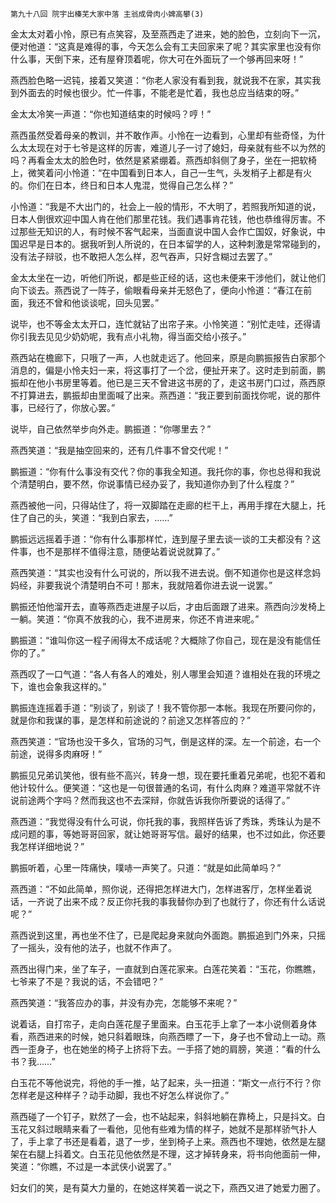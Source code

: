     第九十八回 院宇出榛芜大家中落 主翁成骨肉小婢高攀(3) 

   金太太对着小怜，原已有点笑容，及至燕西走了进来，她的脸色，立刻向下一沉，便对他道：“这真是难得的事，今天怎么会有工夫回家来了呢？其实家里也没有你什么事，天倒下来，还有屋脊顶着呢，你大可在外面玩了一个够再回来呀！”

   燕西脸色略一迟钝，接着又笑道：“你老人家没有看到我，就说我不在家，其实我到外面去的时候也很少。忙一件事，不能老是忙着，我也总应当结束的呀。”

   金太太冷笑一声道：“你也知道结束的时候吗？哼！”

   燕西虽然受着母亲的教训，并不敢作声。小怜在一边看到，心里却有些奇怪，为什么太太现在对于七爷是这样的厉害，难道儿子一讨了媳妇，母亲就有些不以为然的吗？再看金太太的脸色时，依然是紧紧绷着。燕西却斜侧了身子，坐在一把软椅上，微笑着问小怜道：“在中国看到日本人，自己一生气，头发梢子上都是有火的。你们在日本，终日和日本人鬼混，觉得自己怎么样？”

   小怜道：“我是不大出门的，社会上一般的情形，不大明了，若照我所知道的说，日本人倒很欢迎中国人肯在他们那里花钱。我们遇事肯花钱，他也恭维得厉害。不过那些无知识的人，有时候不客气起来，当面直说中国人会作亡国奴，好象说，中国迟早是日本的。据我听到人所说的，在日本留学的人，这种刺激是常常碰到的，没有法子辩驳，也不敢把人怎么样，忍气吞声，只好含糊过去罢了。”

   金太太坐在一边，听他们所说，都是些正经的话，这也未便来干涉他们，就让他们向下谈去。燕西说了一阵子，偷眼看母亲并无怒色了，便向小怜道：“春江在前面，我还不曾和他谈谈呢，回头见罢。”

   说毕，也不等金太太开口，连忙就钻了出帘子来。小怜笑道：“别忙走哇，还得请你引我去见见少奶奶呢，我有点小礼物，得当面交给小孩子。”

   燕西站在檐廊下，只哦了一声，人也就走远了。他回来，原是向鹏振报告白家那个消息的，偏是小怜夫妇一来，将这事打了一个岔，便扯开来了。这时走到前面，鹏振却在他小书房里等着。他已是三天不曾进这书房的了，走这书房门口过，燕西原不打算进去，鹏振却由里面喊了出来。燕西道：“我正要到前面找你呢，说的那件事，已经行了，你放心罢。”

   说毕，自己依然举步向外走。鹏振道：“你哪里去？”

   燕西笑道：“我是抽空回来的，还有几件事不曾交代呢！”

   鹏振道：“你有什么事没有交代？你的事我全知道。我托你的事，你也总得和我说个清楚明白，要不然，你说事情已经办妥了，我知道你办到了什么程度？”

   燕西被他一问，只得站住了，将一双脚踏在走廊的栏干上，再用手撑在大腿上，托住了自己的头，笑道：“我到白家去，……”

   鹏振远远摇着手道：“你有什么事那样忙，连到屋子里去谈一谈的工夫都没有？这件事，也不是那样不值得注意，随便站着说说就算了。”

   燕西笑道：“其实也没有什么可说的，所以我不进去说。倒不知道你也是这样念妈妈经，非要我说个清楚明白不可！那末，我就陪着你进去说一说罢。”

   鹏振还怕他溜开去，直等燕西走进屋子以后，才由后面跟了进来。燕西向沙发椅上一躺。笑道：“你真不放我的心，我不进房来，你还不肯进来呢。”

   鹏振道：“谁叫你这一程子闹得太不成话呢？大概除了你自己，现在是没有能信任你的了。”

   燕西叹了一口气道：“各人有各人的难处，别人哪里会知道？谁相处在我的环境之下，谁也会象我这样的。”

   鹏振连连摇着手道：“别谈了，别谈了！我不管你那一本帐。我现在所要问你的，就是你和我谋的事，是怎样和前途说的？前途又怎样答应的？”

   燕西笑道：“官场也没干多久，官场的习气，倒是这样的深。左一个前途，右一个前途，说得多肉麻呀！”

   鹏振见兄弟讥笑他，很有些不高兴，转身一想，现在要托重着兄弟呢，也犯不着和他计较什么。便笑道：“这也是一句很普通的名词，有什么肉麻？难道平常就不许说前途两个字吗？然而我这也不去深辩，你就告诉我你所要说的话得了。”

   燕西道：“我觉得没有什么可说，你托我的事，我照样告诉了秀珠，秀珠认为是不成问题的事，等她哥哥回家，就让她哥哥写信。最好的结果，也不过如此，你还要我怎样详细地说？”

   鹏振听着，心里一阵痛快，噗哧一声笑了。只道：“就是如此简单吗？”

   燕西道：“不如此简单，照你说，还得把怎样进大门，怎样进客厅，怎样坐着说话，一齐说了出来不成？反正你托我的事我替你办到了也就行了，你还有什么话说呢？”

   燕西说到这里，再也坐不住了，已是爬起身来就向外面跑。鹏振追到门外来，只摇了一摇头，没有他的法子，也就不作声了。

   燕西出得门来，坐了车子，一直就到白莲花家来。白莲花笑着：“玉花，你瞧瞧，七爷来了不是？我说的话，不会错吧？”

   燕西笑道：“我答应办的事，并没有办完，怎能够不来呢？”

   说着话，自打帘子，走向白莲花屋子里面来。白玉花手上拿了一本小说侧着身体看，燕西进来的时候，她只斜着眼珠，向燕西瞟了一下，身子也不曾动上一动。燕西一歪身子，也在她坐的椅子上挤将下去。一手搭了她的肩膀，笑道：“看的什么书？我……”

   白玉花不等他说完，将他的手一推，站了起来，头一扭道：“斯文一点行不行？你怎样老是这种样子？动手动脚，我也不好怎么样说你了。”

   燕西碰了一个钉子，默然了一会，也不站起来，斜斜地躺在靠椅上，只是抖文。白玉花又斜过眼睛来看了一看他，见他有些难为情的样子，她就不是那样骄气扑人了，手上拿了书还是看着，退了一步，坐到椅子上来。燕西也不理她，依然是左腿架在右腿上抖着文。白玉花见他依然是不理，这才掉转身来，将书向他面前一伸，笑道：“你瞧，不过是一本武侠小说罢了。”

   妇女们的笑，是有莫大力量的，在她这样笑着一说之下，燕西又进了她爱力圈了。

